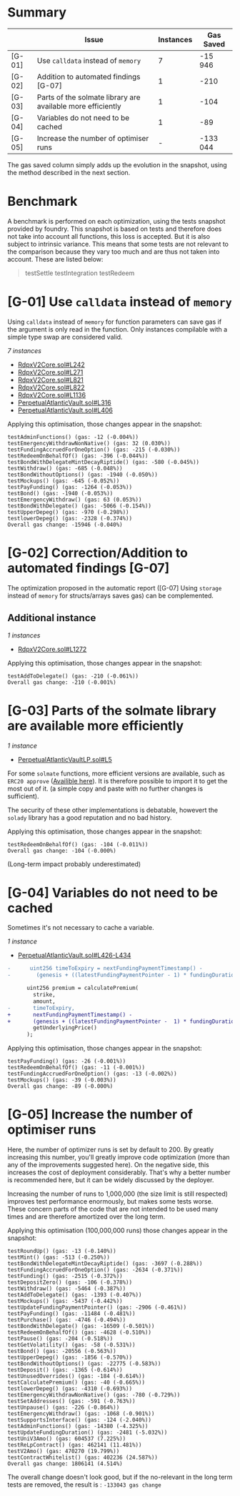 # Summary
|        | Issue | Instances | Gas Saved |
|--------|-------|-----------|-----------|
|[G-01]|Use `calldata` instead of `memory`|7|-15 946|
|[G-02]| Addition to  automated findings [G-07]|1|-210|
|[G-03]|Parts of the solmate library are available more efficiently|1|-104|
|[G-04]|Variables do not need to be cached|1|-89|
|[G-05]|Increase the number of optimiser runs|-|-133 044|



The gas saved column simply adds up the evolution in the snapshot, using the method described in the next section.

# Benchmark
A benchmark is performed on each optimization, using the tests snapshot provided by foundry. This snapshot is based on tests and therefore does not take into account all functions, this loss is accepted. But it is also subject to intrinsic variance. This means that some tests are not relevant to the comparison because they vary too much and are thus not taken into account. These are listed below:
>testSettle
>testIntegration
>testRedeem



# [G-01] Use `calldata` instead of `memory`
Using `calldata` instead of `memory` for function parameters can save gas if the argument is only read in the function. Only instances compilable with a simple type swap are considered valid.

*7 instances*

- [RdpxV2Core.sol#L242](https://github.com/code-423n4/2023-08-dopex/blob/main/contracts/core/RdpxV2Core.sol#L242)
- [RdpxV2Core.sol#L271](https://github.com/code-423n4/2023-08-dopex/blob/main/contracts/core/RdpxV2Core.sol#L271)
- [RdpxV2Core.sol#L821](https://github.com/code-423n4/2023-08-dopex/blob/main/contracts/core/RdpxV2Core.sol#L821)
- [RdpxV2Core.sol#L822](https://github.com/code-423n4/2023-08-dopex/blob/main/contracts/core/RdpxV2Core.sol#L822)
- [RdpxV2Core.sol#L1136](https://github.com/code-423n4/2023-08-dopex/blob/main/contracts/core/RdpxV2Core.sol#L1136)
- [PerpetualAtlanticVault.sol#L316](https://github.com/code-423n4/2023-08-dopex/blob/main/contracts/perp-vault/PerpetualAtlanticVault.sol#L316)
- [PerpetualAtlanticVault.sol#L406](https://github.com/code-423n4/2023-08-dopex/blob/main/contracts/perp-vault/PerpetualAtlanticVault.sol#L406)

Applying this optimisation, those changes appear in the snapshot:

```
testAdminFunctions() (gas: -12 (-0.004%))
testEmergencyWithdrawNonNative() (gas: 32 (0.030%))
testFundingAccruedForOneOption() (gas: -215 (-0.030%))
testRedeemOnBehalfOf() (gas: -396 (-0.044%))
testBondWithDelegateMintDecayRiptide() (gas: -580 (-0.045%))
testWithdraw() (gas: -685 (-0.048%))
testBondWithoutOptions() (gas: -1940 (-0.050%))
testMockups() (gas: -645 (-0.052%))
testPayFunding() (gas: -1264 (-0.053%))
testBond() (gas: -1940 (-0.053%))
testEmergencyWithdraw() (gas: 63 (0.053%))
testBondWithDelegate() (gas: -5066 (-0.154%))
testUpperDepeg() (gas: -970 (-0.298%))
testlowerDepeg() (gas: -2328 (-0.374%))
Overall gas change: -15946 (-0.040%)
```

# [G-02] Correction/Addition to  automated findings [G-07]
The optimization proposed in the automatic report ([G-07] Using `storage` instead of `memory` for structs/arrays saves gas) can be complemented.

## Additional instance

*1 instances*

- [RdpxV2Core.sol#L1272](https://github.com/code-423n4/2023-08-dopex/blob/main/contracts/core/RdpxV2Core.sol#L1272)

Applying this optimisation, those changes appear in the snapshot:
```
testAddToDelegate() (gas: -210 (-0.061%))
Overall gas change: -210 (-0.001%)
```

# [G-03] Parts of the solmate library are available more efficiently

*1 instance*

- [PerpetualAtlanticVaultLP.sol#L5](https://github.com/code-423n4/2023-08-dopex/blob/main/contracts/perp-vault/PerpetualAtlanticVaultLP.sol#L5)

For some `solmate` functions, more efficient versions are available, such as `ERC20 approve` ([Availible here](https://github.com/Vectorized/solady/blob/main/src/tokens/ERC20.sol#L146-L159)). It is therefore possible to import it to get the most out of it. (a simple copy and paste with no further changes is sufficient).

The security of these other implementations is debatable, howevert
 the `solady` library has a good reputation and no bad history.

Applying this optimisation, those changes appear in the snapshot:
```
testRedeemOnBehalfOf() (gas: -104 (-0.011%))
Overall gas change: -104 (-0.000%)
```
(Long-term impact probably underestimated)

# [G-04] Variables do not need to be cached
Sometimes it's not necessary to cache a variable.

*1 instance*

- [PerpetualAtlanticVault.sol#L426-L434](https://github.com/code-423n4/2023-08-dopex/blob/main/contracts/perp-vault/PerpetualAtlanticVault.sol#L426-L434)

```diff
-      uint256 timeToExpiry = nextFundingPaymentTimestamp() -
-        (genesis + ((latestFundingPaymentPointer - 1) * fundingDuration));

      uint256 premium = calculatePremium(
        strike,
        amount,
-       timeToExpiry,
+       nextFundingPaymentTimestamp() -
+       (genesis + ((latestFundingPaymentPointer -  1) * fundingDuration)),
        getUnderlyingPrice()
      );
```

Applying this optimisation, those changes appear in the snapshot:
```
testPayFunding() (gas: -26 (-0.001%))
testRedeemOnBehalfOf() (gas: -11 (-0.001%))
testFundingAccruedForOneOption() (gas: -13 (-0.002%))
testMockups() (gas: -39 (-0.003%))
Overall gas change: -89 (-0.000%)
```

# [G-05] Increase the number of optimiser runs

Here, the number of optimizer runs is set by default to 200. By greatly increasing this number, you'll greatly improve code optimization (more than any of the improvements suggested here). On the negative side, this increases the cost of deployment considerably. That's why a better number is recommended here, but it can be widely discussed by the deployer.

Increasing the number of runs to 1,000,000 (the size limit is still respected) improves test performance enormously, but makes some tests worse. These concern parts of the code that are not intended to be used many times and are therefore amortized over the long term.

Applying this optimisation (100,000,000 runs) those changes appear in the snapshot:
```
testRoundUp() (gas: -13 (-0.140%))
testMint() (gas: -513 (-0.250%))
testBondWithDelegateMintDecayRiptide() (gas: -3697 (-0.288%))
testFundingAccruedForOneOption() (gas: -2634 (-0.371%))
testFunding() (gas: -2515 (-0.372%))
testDepositZero() (gas: -106 (-0.378%))
testWithdraw() (gas: -5464 (-0.387%))
testAddToDelegate() (gas: -1393 (-0.407%))
testMockups() (gas: -5437 (-0.442%))
testUpdateFundingPaymentPointer() (gas: -2906 (-0.461%))
testPayFunding() (gas: -11484 (-0.481%))
testPurchase() (gas: -4746 (-0.494%))
testBondWithDelegate() (gas: -16509 (-0.501%))
testRedeemOnBehalfOf() (gas: -4628 (-0.510%))
testPause() (gas: -204 (-0.518%))
testGetVolatility() (gas: -58 (-0.531%))
testBond() (gas: -20556 (-0.563%))
testUpperDepeg() (gas: -1856 (-0.570%))
testBondWithoutOptions() (gas: -22775 (-0.583%))
testDeposit() (gas: -1365 (-0.614%))
testUnusedOverrides() (gas: -184 (-0.614%))
testCalculatePremium() (gas: -40 (-0.665%))
testlowerDepeg() (gas: -4310 (-0.693%))
testEmergencyWithdrawNonNative() (gas: -780 (-0.729%))
testSetAddresses() (gas: -591 (-0.763%))
testUnpause() (gas: -226 (-0.864%))
testEmergencyWithdraw() (gas: -1068 (-0.901%))
testSupportsInterface() (gas: -124 (-2.040%))
testAdminFunctions() (gas: -14380 (-4.325%))
testUpdateFundingDuration() (gas: -2481 (-5.032%))
testUniV3Amo() (gas: 604537 (7.225%))
testReLpContract() (gas: 462141 (11.481%))
testV2Amo() (gas: 470270 (19.799%))
testContractWhitelist() (gas: 402236 (24.587%))
Overall gas change: 1806141 (4.514%)
```
The overall change doesn't look good, but if the no-relevant in the long term tests are removed, the result is : `-133043 gas change`
